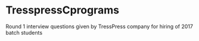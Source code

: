 # TresspressCprograms
Round 1 interview questions given by TressPress company for hiring of 2017 batch students
